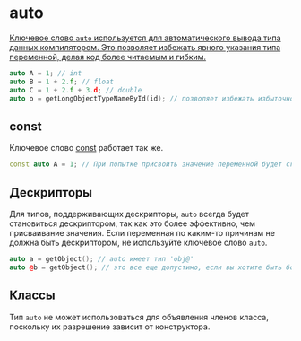 # auto

<a href="https://www.angelcode.com/angelscript/sdk/docs/manual/doc_datatypes_auto.html"/>

Ключевое слово `auto` используется для автоматического вывода типа данных компилятором. Это позволяет избежать явного
указания типа переменной, делая код более читаемым и гибким.

```C++
auto A = 1; // int
auto B = 1 + 2.f; // float
auto C = 1 + 2.f + 3.d; // double
auto o = getLongObjectTypeNameById(id); // позволяет избежать избыточности для длинных имен типов
```

## const

Ключевое слово [const](variable.md#const) работает так же.

```C++
const auto A = 1; // При попытке присвоить значение переменной будет сгенерирована ошибка
```

## Дескрипторы

Для типов, поддерживающих дескрипторы, `auto` всегда будет становиться дескриптором, так как это более эффективно, чем
присваивание значения. Если переменная по каким-то причинам не должна быть дескриптором, не используйте ключевое
слово `auto`.

```C++
auto a = getObject(); // auto имеет тип 'obj@'
auto @b = getObject(); // это все еще допустимо, если вы хотите быть более явным.
```

## Классы

Тип `auto` не может использоваться для объявления членов класса, поскольку их разрешение зависит от конструктора.

